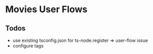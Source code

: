 # Movies User Flows

## Todos

- use existing tsconfig.json for ts-node.register => user-flow issue
- configure tags
